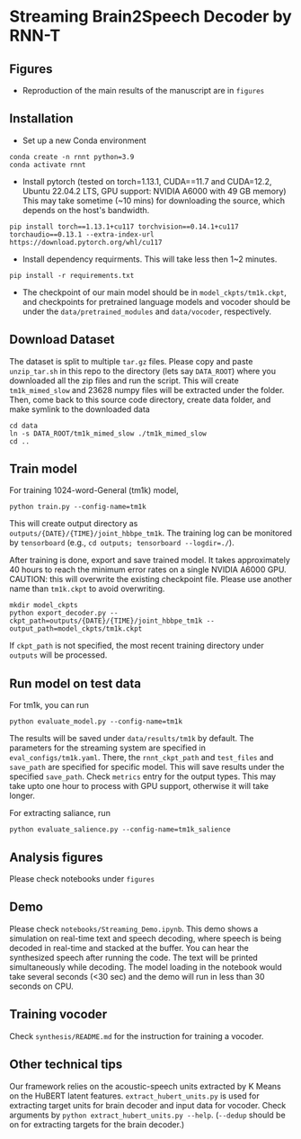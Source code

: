# Streaming Brain2Speech Decoder by RNN-T

## Figures

* Reproduction of the main results of the manuscript are in `figures`

## Installation 

* Set up a new Conda environment
```
conda create -n rnnt python=3.9
conda activate rnnt
```

* Install pytorch (tested on torch=1.13.1, CUDA==11.7 and CUDA=12.2, Ubuntu 22.04.2 LTS, GPU support: NVIDIA A6000 with 49 GB memory)  This may take sometime (~10 mins) for downloading the source, which depends on the host's bandwidth. 
```
pip install torch==1.13.1+cu117 torchvision==0.14.1+cu117 torchaudio==0.13.1 --extra-index-url https://download.pytorch.org/whl/cu117
```

* Install dependency requirments. This will take less then 1~2 minutes. 
```
pip install -r requirements.txt
```

* The checkpoint of our main model should be in `model_ckpts/tm1k.ckpt`, and checkpoints for pretrained language models and vocoder should be under the `data/pretrained_modules` and `data/vocoder`, respectively.


## Download Dataset

The dataset is split to multiple `tar.gz` files. Please copy and paste `unzip_tar.sh` in this repo to the directory (lets say `DATA_ROOT`) where you downloaded all the zip files and run the script.
This will create `tm1k_mimed_slow` and 23628 numpy files will be extracted under the folder.
Then, come back to this source code directory, create data folder, and make symlink to the downloaded data 
```
cd data
ln -s DATA_ROOT/tm1k_mimed_slow ./tm1k_mimed_slow
cd ..
```


## Train model

For training 1024-word-General (tm1k) model, 

```
python train.py --config-name=tm1k
```
This will create output directory as `outputs/{DATE}/{TIME}/joint_hbbpe_tm1k`. The training log can be monitored by `tensorboard` (e.g., `cd outputs; tensorboard --logdir=./`).


After training is done, export and save trained model. It takes approximately 40 hours to reach the minimum error rates on a single NVIDIA A6000 GPU. CAUTION: this will overwrite the existing checkpoint file. Please use another name than `tm1k.ckpt` to avoid overwriting.
```
mkdir model_ckpts
python export_decoder.py --ckpt_path=outputs/{DATE}/{TIME}/joint_hbbpe_tm1k --output_path=model_ckpts/tm1k.ckpt
```
If `ckpt_path` is not specified, the most recent training directory under `outputs` will be processed.

## Run model on test data

For tm1k, you can run
```
python evaluate_model.py --config-name=tm1k
```
The results will be saved under `data/results/tm1k` by default. The parameters for the streaming system are specified in `eval_configs/tm1k.yaml`. There, the `rnnt_ckpt_path` and `test_files` and `save_path` are specified for specific model. This will save results under the specified `save_path`. Check `metrics` entry for the output types. This may take upto one hour to process with GPU support, otherwise it will take longer. 


For extracting saliance, run
```
python evaluate_salience.py --config-name=tm1k_salience

```

## Analysis figures

Please check notebooks under `figures`

## Demo 

Please check `notebooks/Streaming_Demo.ipynb`. This demo shows a simulation on real-time text and speech decoding, where speech is being decoded in real-time and stacked at the buffer. You can hear the synthesized speech after running the code. The text will be printed simultaneously while decoding. The model loading in the notebook would take several seconds (<30 sec) and the demo will run in less than 30 seconds on CPU. 

## Training vocoder

Check `synthesis/README.md` for the instruction for training a vocoder.

## Other technical tips

Our framework relies on the acoustic-speech units extracted by K Means on the HuBERT latent features. `extract_hubert_units.py` is used for extracting target units for brain decoder and input data for vocoder. Check arguments by `python extract_hubert_units.py --help`. (`--dedup` should be on for extracting targets for the brain decoder.)



